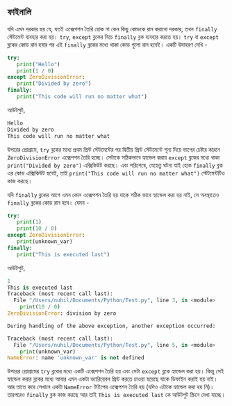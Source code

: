 ## ফাইনালি   

যদি এমন দরকার হয় যে, যতই এক্সেপশন তৈরি হোক না কেন কিছু কোডকে রান করানো দরকার, তখন `finally` স্টেটমেন্ট ব্যবহার করা হয়। `try`, `except` ব্লকের নিচে `finally` ব্লক ব্যবহার করতে হয়। `try` বা `except` ব্লকের কোড রান হবার পর এই `finally` ব্লকের মধ্যে থাকা কোড গুলো রান হবেই। একটি উদাহরণ দেখি - 

```python
try:
   print("Hello")
   print(1 / 0)
except ZeroDivisionError:
   print("Divided by zero")
finally:
   print("This code will run no matter what")
```  

আউটপুট, 

```python
Hello
Divided by zero
This code will run no matter what
```   

উপরের প্রোগ্রামে, `try` ব্লকের মধ্যে প্রথম প্রিন্ট স্টেটমেন্টের পর দ্বিতীয় প্রিন্ট স্টেটমেন্টে শূন্য দিয়ে ভাগের চেষ্টার কারনে `ZeroDivisionError` এক্সেপশন তৈরি হচ্ছে। সেটাকে সঠিকভাবে হ্যান্ডেল করায় `except` ব্লকের মধ্যে থাকা `print("Divided by zero")` এক্সিকিউট করছে। এবং পরিশেষে, যেহেতু ঘটনা যাই হোক `finally` ব্লক এর কোড এক্সিকিউট হবেই, তাই `print("This code will run no matter what")` স্টেটমেন্টটিও কাজ করছে।   

যদি `finally` ব্লকের আগে এমন কোন এক্সেপশন তৈরি হয় যাকে সঠিক ভাবে হ্যান্ডেল করা হয় নাই, সে অবস্থাতেও `finally` ব্লকের কোড রান হবে। যেমন -  

```python
try:
   print(1)
   print(10 / 0)
except ZeroDivisionError:
   print(unknown_var)
finally:
   print("This is executed last")
```   

আউটপুট,  

```python
1
This is executed last
Traceback (most recent call last):
  File "/Users/nuhil/Documents/Python/Test.py", line 3, in <module>
    print(10 / 0)
ZeroDivisionError: division by zero

During handling of the above exception, another exception occurred:

Traceback (most recent call last):
  File "/Users/nuhil/Documents/Python/Test.py", line 5, in <module>
    print(unknown_var)
NameError: name 'unknown_var' is not defined
```   
উপরের প্রোগ্রামের `try` ব্লকের মধ্যে একটি এক্সেপশন তৈরি হয় এবং সেটা `except` ব্লকে হ্যান্ডেল করা হয়। কিন্তু সেই হ্যান্ডেল করার ব্লকের মধ্যে আবার এমন একটা ভ্যারিয়েবল প্রিন্ট করতে চাওয়া হয়েছে যাকে ডিফাইন করাই হয় নাই। আর তাতে করে সেখানে একটা `NameError` টাইপের এক্সেপশন তৈরি হয় (যদিও এটাকে হ্যান্ডেল করা হয় নি)। তারপরেও `finally` ব্লক কাজ করছে আর তাই `This is executed last` কে আউটপুট স্ক্রিনে দেখা যাচ্ছে।  
   